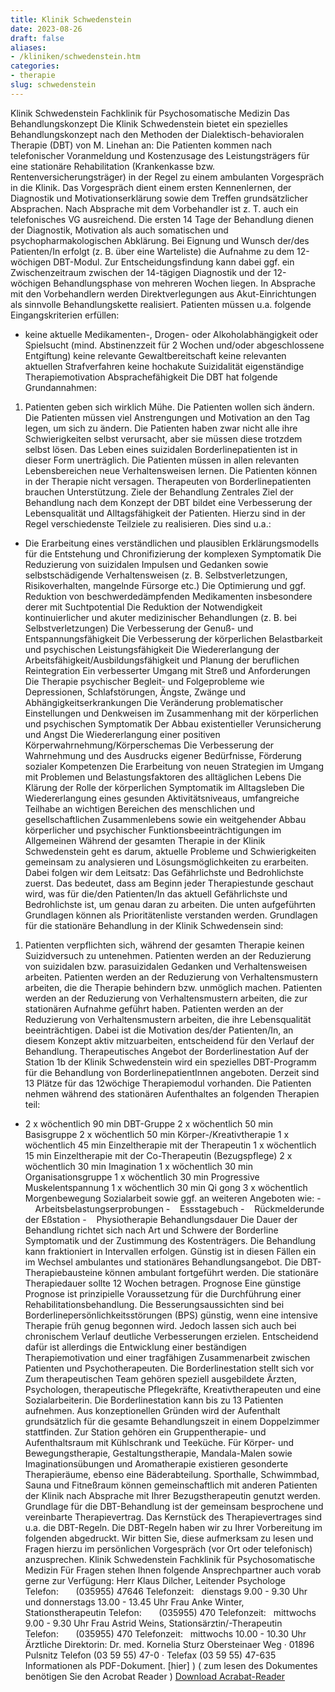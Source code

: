 ```yaml
---
title: Klinik Schwedenstein
date: 2023-08-26
draft: false
aliases:
- /kliniken/schwedenstein.htm
categories:
- therapie
slug: schwedenstein
---
```

Klinik
Schwedenstein Fachklinik für Psychosomatische Medizin
Das Behandlungskonzept
Die Klinik
Schwedenstein bietet ein spezielles Behandlungskonzept nach den Methoden der Dialektisch-behavioralen
Therapie (DBT) von M. Linehan an: Die Patienten kommen nach telefonischer
Voranmeldung und Kostenzusage des Leistungsträgers für eine stationäre
Rehabilitation (Krankenkasse bzw. Rentenversicherungsträger) in der Regel zu
einem ambulanten Vorgespräch in die Klinik. Das Vorgespräch dient einem ersten
Kennenlernen, der Diagnostik und Motivationserklärung sowie dem Treffen grundsätzlicher
Absprachen. Nach Absprache mit dem Vorbehandler ist z. T. auch ein telefonisches
VG ausreichend.
Die ersten 14 Tage
der Behandlung dienen der Diagnostik, Motivation als auch somatischen und
psychopharmakologischen Abklärung. Bei Eignung und Wunsch der/des Patienten/In
erfolgt (z. B. über eine Warteliste) die Aufnahme zu dem 12-wöchigen
DBT-Modul. Zur Entscheidungsfindung kann dabei ggf. ein Zwischenzeitraum
zwischen der 14-tägigen Diagnostik und der 12-wöchigen Behandlungsphase von
mehreren Wochen liegen. In Absprache mit den Vorbehandlern werden
Direktverlegungen aus Akut-Einrichtungen als sinnvolle Behandlungskette
realisiert.
Patienten müssen
u.a. folgende Eingangskriterien erfüllen:
- keine aktuelle
    Medikamenten-, Drogen- oder Alkoholabhängigkeit oder Spielsucht (mind.
    Abstinenzzeit für 2 Wochen und/oder abgeschlossene Entgiftung) keine relevante
    Gewaltbereitschaft keine relevanten
    aktuellen Strafverfahren keine hochakute
    Suizidalität eigenständige
    Therapiemotivation Absprachefähigkeit
Die DBT hat
folgende Grundannahmen:
1. Patienten geben
    sich wirklich Mühe. Die Patienten
    wollen sich ändern. Die Patienten müssen
    viel Anstrengungen und Motivation an den Tag legen, um sich zu ändern. Die Patienten
    haben zwar nicht alle ihre Schwierigkeiten selbst verursacht, aber sie müssen
    diese trotzdem selbst lösen. Das Leben eines
    suizidalen Borderlinepatienten ist in dieser Form unerträglich. Die Patienten müssen
    in allen relevanten Lebensbereichen neue Verhaltensweisen lernen. Die Patienten können
    in der Therapie nicht versagen. Therapeuten von
    Borderlinepatienten brauchen Unterstützung.
Ziele der Behandlung
Zentrales Ziel der
Behandlung nach dem Konzept der DBT bildet eine Verbesserung der Lebensqualität
und Alltagsfähigkeit der Patienten. Hierzu sind in der Regel verschiedenste
Teilziele zu realisieren. Dies sind u.a.:
- Die Erarbeitung
      eines verständlichen und plausiblen Erklärungsmodells für die
      Entstehung und Chronifizierung der komplexen Symptomatik Die Reduzierung
      von suizidalen Impulsen und Gedanken sowie selbstschädigende
      Verhaltensweisen (z. B. Selbstverletzungen, Risikoverhalten, mangelnde Fürsorge
      etc.) Die Optimierung
      und ggf. Reduktion von beschwerdedämpfenden Medikamenten insbesondere
      derer mit Suchtpotential Die Reduktion
      der Notwendigkeit kontinuierlicher und akuter medizinischer Behandlungen
      (z. B. bei Selbstverletzungen) Die Verbesserung
      der Genuß- und Entspannungsfähigkeit Die Verbesserung
      der körperlichen Belastbarkeit und psychischen Leistungsfähigkeit Die
      Wiedererlangung der Arbeitsfähigkeit/Ausbildungsfähigkeit und Planung
      der beruflichen Reintegration Ein verbesserter
      Umgang mit Streß und Anforderungen Die Therapie
      psychischer Begleit- und Folgeprobleme wie Depressionen, Schlafstörungen,
      Ängste, Zwänge und Abhängigkeitserkrankungen Die Veränderung
      problematischer Einstellungen und Denkweisen im Zusammenhang mit der körperlichen
      und psychischen Symptomatik Der Abbau existentieller
      Verunsicherung und Angst Die
      Wiedererlangung einer positiven Körperwahrnehmung/Körperschemas Die Verbesserung
      der Wahrnehmung und des Ausdrucks eigener Bedürfnisse, Förderung sozialer
      Kompetenzen Die Erarbeitung
      von neuen Strategien im Umgang mit Problemen und Belastungsfaktoren des
      alltäglichen Lebens Die Klärung der
      Rolle der körperlichen Symptomatik im Alltagsleben Die
      Wiedererlangung eines gesunden Aktivitätsniveaus, umfangreiche Teilhabe
      an wichtigen Bereichen des menschlichen und gesellschaftlichen
      Zusammenlebens sowie ein weitgehender Abbau körperlicher und psychischer
      Funktionsbeeinträchtigungen im Allgemeinen
Während der gesamten
Therapie in der Klinik Schwedenstein geht es darum, aktuelle Probleme und
Schwierigkeiten gemeinsam zu analysieren und Lösungsmöglichkeiten zu
erarbeiten. Dabei folgen wir dem Leitsatz: Das Gefährlichste und Bedrohlichste
zuerst. Das bedeutet, dass am Beginn jeder Therapiestunde geschaut wird, was für
die/den Patienten/In das aktuell Gefährlichste und Bedrohlichste ist, um genau
daran zu arbeiten. Die unten aufgeführten Grundlagen können als Prioritätenliste
verstanden werden.
Grundlagen für
die stationäre Behandlung in der Klinik Schwedensein sind:
1. Patienten
    verpflichten sich, während der gesamten Therapie keinen Suizidversuch zu
    untenehmen. Patienten werden
    an der Reduzierung von suizidalen bzw. parasuizidalen Gedanken und
    Verhaltensweisen arbeiten. Patienten werden
    an der Reduzierung von Verhaltensmustern arbeiten, die die Therapie
    behindern bzw. unmöglich machen. Patienten werden
    an der Reduzierung von Verhaltensmustern arbeiten, die zur stationären
    Aufnahme geführt haben. Patienten werden
    an der Reduzierung von Verhaltensmustern arbeiten, die ihre Lebensqualität
    beeinträchtigen.
Dabei ist die
Motivation des/der Patienten/In, an diesem Konzept aktiv mitzuarbeiten,
entscheidend für den Verlauf der Behandlung.
Therapeutisches
Angebot der Borderlinestation
Auf der Station 1b
der Klinik Schwedenstein wird ein spezielles DBT-Programm für die Behandlung
von BorderlinepatientInnen angeboten. Derzeit sind 13 Plätze für das 12wöchige
Therapiemodul vorhanden.
Die Patienten nehmen
während des stationären Aufenthaltes an folgenden Therapien teil:
- 2 x wöchentlich
        90 min DBT-Gruppe 2 x wöchentlich
        50 min Basisgruppe 2 x wöchentlich
        50 min Körper-/Kreativtherapie 1 x wöchentlich
        45 min Einzeltherapie mit der Therapeutin 1 x wöchentlich
        15 min Einzeltherapie mit der Co-Therapeutin (Bezugspflege) 2 x wöchentlich
        30 min Imagination 1 x wöchentlich
        30 min Organisationsgruppe 1 x wöchentlich
        30 min Progressive Muskelentspannung 1 x wöchentlich
        30 min Qi gong 3 x wöchentlich
        Morgenbewegung Sozialarbeit
        sowie ggf. an weiteren Angeboten wie:
-   
  Arbeitsbelastungserprobungen
-   
  Essstagebuch
-   
  Rückmelderunde
            der Eßstation
-   
  Physiotherapie
Behandlungsdauer
Die Dauer der
Behandlung richtet sich nach Art und Schwere der Borderline Symptomatik und der
Zustimmung des Kostenträgers. Die Behandlung kann fraktioniert in Intervallen
erfolgen. Günstig ist in diesen Fällen ein im Wechsel ambulantes und stationäres
Behandlungsangebot. Die DBT-Therapiebausteine können ambulant fortgeführt
werden. Die stationäre Therapiedauer sollte 12 Wochen betragen.
Prognose
Eine günstige
Prognose ist prinzipielle Voraussetzung für die Durchführung einer
Rehabilitationsbehandlung. Die Besserungsaussichten sind bei Borderlinepersönlichkeitsstörungen
(BPS) günstig, wenn eine intensive Therapie früh genug begonnen wird. Jedoch
lassen sich auch bei chronischem Verlauf deutliche Verbesserungen erzielen.
Entscheidend dafür ist allerdings die Entwicklung einer beständigen
Therapiemotivation und einer tragfähigen Zusammenarbeit zwischen Patienten und
Psychotherapeuten.
Die Borderlinestation
stellt sich vor
Zum therapeutischen
Team gehören speziell ausgebildete Ärzten, Psychologen, therapeutische
Pflegekräfte, Kreativtherapeuten und eine Sozialarbeiterin. Die Borderlinestation
kann bis zu 13 Patienten aufnehmen. Aus konzeptionellen Gründen wird der
Aufenthalt grundsätzlich für die gesamte Behandlungszeit in einem Doppelzimmer
stattfinden. Zur Station gehören ein Gruppentherapie- und Aufenthaltsraum mit Kühlschrank
und Teeküche.
Für Körper- und
Bewegungstherapie, Gestaltungstherapie, Mandala-Malen sowie Imaginationsübungen
und Aromatherapie existieren gesonderte Therapieräume, ebenso eine Bäderabteilung.
Sporthalle, Schwimmbad, Sauna und Fitneßraum können gemeinschaftlich mit
anderen Patienten der Klinik nach Absprache mit Ihrer Bezugstherapeutin genutzt
werden.
Grundlage für die
DBT-Behandlung ist der gemeinsam besprochene und vereinbarte Therapievertrag.
Das Kernstück des Therapievertrages sind u.a. die DBT-Regeln. Die DBT-Regeln
haben wir zu Ihrer Vorbereitung im folgenden abgedruckt. Wir bitten Sie, diese
aufmerksam zu lesen und Fragen hierzu im persönlichen Vorgespräch (vor Ort
oder telefonisch) anzusprechen.
Klinik
Schwedenstein
Fachklinik für
Psychosomatische Medizin
Für Fragen stehen
Ihnen folgende Ansprechpartner auch vorab gerne zur Verfügung:
Herr Klaus Dilcher,
Leitender Psychologe Telefon:       (035955) 47646 Telefonzeit:   dienstags 9.00 - 9.30 Uhr und donnerstags 13.00 - 13.45
Uhr
Frau Anke Winter,
Stationstherapeutin Telefon:       (035955) 470 Telefonzeit:   mittwochs 9.00 - 9.30 Uhr
Frau Astrid Weins,
Stationsärztin/-Therapeutin Telefon:       (035955) 470 Telefonzeit:   mittwochs 10.00 - 10.30 Uhr
Ärztliche Direktorin:
Dr. med. Kornelia Sturz
Obersteinaer Weg ·
01896 Pulsnitz
Telefon (03 59 55)
47-0 · Telefax (03 59 55) 47-635
Informationen als PDF-Dokument. [hier] )
( zum lesen des Dokumentes
benötigen Sie den Acrobat Reader ) [Download
Acrabat-Reader](http://www.adobe.de/products/acrobat/readstep2.html)
